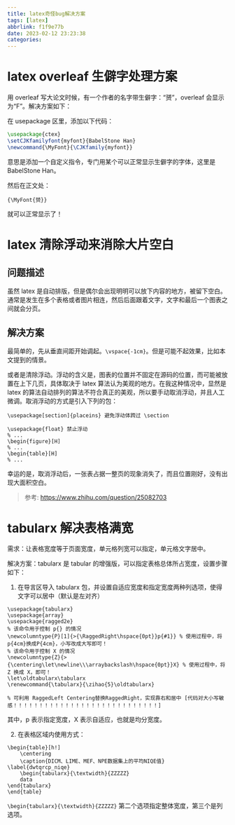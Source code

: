 ```yaml
---
title: latex奇怪bug解决方案
tags: [latex]
abbrlink: f1f9e77b
date: 2023-02-12 23:23:38
categories:
---
```


# latex overleaf 生僻字处理方案

用 overleaf 写大论文时候，有一个作者的名字带生僻字：“赟”，overleaf 会显示为“F”。解决方案如下：

在 usepackage 区里，添加以下代码：

```latex
\usepackage{ctex}
\setCJKfamilyfont{myfont}{BabelStone Han}
\newcommand{\MyFont}{\CJKfamily{myfont}}
```

意思是添加一个自定义指令，专门用某个可以正常显示生僻字的字体，这里是 BabelStone Han。

然后在正文处：

```
{\MyFont{赟}}
```

就可以正常显示了！

# latex 清除浮动来消除大片空白

## 问题描述

虽然 latex 是自动排版，但是偶尔会出现明明可以放下内容的地方，被留下空白。通常是发生在多个表格或者图片相连，然后后面跟着文字，文字和最后一个图表之间就会分页。

## 解决方案

最简单的，先从垂直间距开始调起。`\vspace{-1cm}`。但是可能不起效果，比如本文提到的情景。

或者是清除浮动。浮动的含义是，图表的位置并不固定在源码的位置，而可能被放置在上下几页，具体取决于 latex 算法认为美观的地方。在我这种情况中，显然是 latex 的算法自动排列的算法不符合真正的美观，所以要手动取消浮动，并且人工微调。取消浮动的方式是引入下列的包：

```
\usepackage[section]{placeins} 避免浮动体跨过 \section
```

```
\usepackage{float} 禁止浮动
% ...
\begin{figure}[H]
% ...
\begin{table}[H]
% ...
```

幸运的是，取消浮动后，一张表占据一整页的现象消失了，而且位置刚好，没有出现大面积空白。

> 参考: https://www.zhihu.com/question/25082703

# tabularx 解决表格满宽

需求：让表格宽度等于页面宽度，单元格列宽可以指定，单元格文字居中。

解决方案：tabularx 是 tabular 的增强版，可以指定表格总体所占宽度，设置步骤如下：

1. 在导言区导入 tabularx 包，并设置自适应宽度和指定宽度两种列选项，使得文字可以居中（默认是左对齐）

```
\usepackage{tabularx}
\usepackage{array}
\usepackage{ragged2e}
% 该命令用于控制 p{} 的情况
\newcolumntype{P}[1]{>{\RaggedRight\hspace{0pt}}p{#1}} % 使用过程中，将p{4cm}换成P{4cm}，小写改成大写即可！
% 该命令用于控制 X 的情况
\newcolumntype{Z}{>{\centering\let\newline\\\arraybackslash\hspace{0pt}}X} % 使用过程中，将Z 换成 X，即可！
\let\oldtabularx\tabularx
\renewcommand{\tabularx}{\zihao{5}\oldtabularx}

% 可利用 RaggedLeft Centering替换RaggedRight，实现靠右和居中 [代码对大小写敏感！！！！！！！！！！！！！！！！！！！！！！！！！！！！]
```

其中，p 表示指定宽度，X 表示自适应，也就是均分宽度。

2. 在表格区域内使用方式：

```
\begin{table}[h!]
    \centering
    \caption{DICM、LIME、MEF、NPE数据集上的平均NIQE值} \label{dwtqrcp_niqe}
    \begin{tabularx}{\textwidth}{ZZZZZ}
    data
\end{tabularx}
\end{table}
```

`\begin{tabularx}{\textwidth}{ZZZZZ}` 第二个选项指定整体宽度，第三个是列选项。
